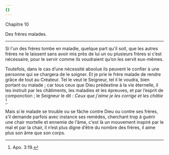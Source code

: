 ```yaml
---
{}
---
```


Chapitre 10

Des frères malades.

***

Si l'un des frères tombe en maladie, quelque part qu'il soit, que les autres frères ne le laissent sans avoir mis près de lui un ou plusieurs frères si c’est nécessaire, pour le servir comme ils voudraient qu’on les servit eux-mêmes. 

Toutefois, dans le cas d’une nécessité absolue ils peuvent le confier à une personne qui se chargera de le soigner. Et je prie le frère malade de rendre grâce de tout au Créateur. Tel le veut le Seigneur, tel il le voudra, bien portant ou malade ; car tous ceux que Dieu prédestine à la vie éternelle, il les instruit par les châtiments, les maladies et les épreuves, et par l’esprit de componction ; le Seigneur le dit : *Ceux que j'aime je les corrige et les châtie* [^1]. 

[^1]: Apo. 3:19.

Mais si le malade se trouble ou se fâche contre Dieu ou contre ses frères, s’il demande parfois avec instance ses remèdes, cherchant trop à guérir une chair mortelle et ennemie de l'âme, c'est là un mouvement inspiré par le mal et par la chair, il n’est plus digne d’être du nombre des frères, il aime plus son âme que son corps.
